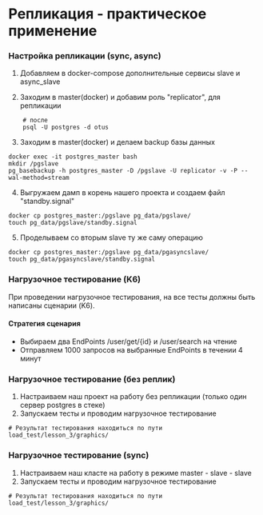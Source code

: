 # Репликация - практическое применение

### Настройка репликации (sync, async)
1. Добавляем в docker-compose дополнительные сервисы slave и async_slave

2. Заходим в master(docker) и добавим роль "replicator", для репликации
```
    # после
    psql -U postgres -d otus
```

3. Заходим в master(docker) и делаем backup базы данных
```
docker exec -it postgres_master bash
mkdir /pgslave
pg_basebackup -h postgres_master -D /pgslave -U replicator -v -P --wal-method=stream
```

4. Выгружаем дамп в корень нашего проекта и создаем файл "standby.signal"
```
docker cp postgres_master:/pgslave pg_data/pgslave/
touch pg_data/pgslave/standby.signal
```

5. Проделываем со вторым slave ту же саму операцию
```
docker cp postgres_master:/pgslave pg_data/pgasyncslave/
touch pg_data/pgasyncslave/standby.signal
```

### Нагрузочное тестирование (K6)

При проведении нагрузочное тестирования, на все тесты должны быть написаны сценарии (K6).

#### Стратегия сценария

- Выбираем два EndPoints /user/get/{id} и /user/search на чтение
- Отправляем 1000 запросов на выбранные EndPoints в течении 4 минут

### Нагрузочное тестирование (без реплик)

1. Настраиваем наш проект на работу без репликации (только один сервер postgres в стеке)
2. Запускаем тесты и проводим нагрузочное тестирование
```
# Результат тестирования находиться по пути
load_test/lesson_3/graphics/
```

### Нагрузочное тестирование (sync)

1. Настраиваем наш класте на работу в режиме master - slave - slave
2. Запускаем тесты и проводим нагрузочное тестирование
```
# Результат тестирования находиться по пути
load_test/lesson_3/graphics/
```
